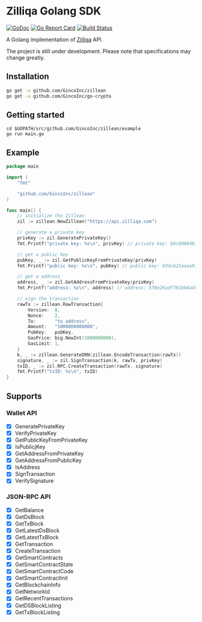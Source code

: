 # Zilliqa Golang SDK
[![GoDoc](https://godoc.org/github.com/GincoInc/zillean?status.svg)](https://godoc.org/github.com/GincoInc/zillean)
[![Go Report Card](https://goreportcard.com/badge/github.com/GincoInc/zillean)](https://goreportcard.com/report/github.com/GincoInc/zillean)
[![Build Status](https://travis-ci.org/GincoInc/zillean.svg?branch=develop)](https://travis-ci.org/GincoInc/zillean)

A Golang implementation of [Zilliqa](https://github.com/Zilliqa/Zilliqa) API.

The project is still under development. Please note that specifications may change greatly.

## Installation
```sh
go get -u github.com/GincoInc/zillean
go get -u github.com/GincoInc/go-crypto
```

## Getting started

```
cd $GOPATH/src/github.com/GincoInc/zillean/example
go run main.go
```

## Example
```go
package main

import (
	"fmt"

	"github.com/GincoInc/zillean"
)

func main() {
	// initialize the Zillean
	zil := zillean.NewZillean("https://api.zilliqa.com")

	// generate a private key
	privKey := zil.GeneratePrivateKey()
	fmt.Printf("private key: %s\n", privKey) // private key: b6c00064b10d33c4a9fadb5b473d834b1995f132acdbe4b831ab5343702c174e

	// get a public key
	pubKey, _ := zil.GetPublicKeyFromPrivateKey(privKey)
	fmt.Printf("public key: %s\n", pubKey) // public key: 03dcb21aaaa918f91a708858dc271343b4bee059e53202ce0358b68effa7e64378

	// get a address
	address, _ := zil.GetAddressFromPrivateKey(privKey)
	fmt.Printf("address: %s\n", address) // address: 5f0e26adf701bb6a4535f0485fe3400e6e90c9ae

	// sign the transaction
	rawTx := zillean.RawTransaction{
		Version:  0,
		Nonce:    2,
		To:       "to address",
		Amount:   "1000000000000",
		PubKey:   pubKey,
		GasPrice: big.NewInt(1000000000),
		GasLimit: 1,
	}
	k, _ := zillean.GenerateDRN(zillean.EncodeTransaction(rawTx))
	signature, _ := zil.SignTransaction(k, rawTx, privKey)
	txID, _ := zil.RPC.CreateTransaction(rawTx, signature)
	fmt.Printf("txID: %s\n", txID)
}
```

## Supports
### Wallet API
- [x] GeneratePrivateKey
- [x] VerifyPrivateKey
- [x] GetPublicKeyFromPrivateKey
- [x] IsPublicjKey
- [x] GetAddressFromPrivateKey
- [x] GetAddressFromPublicKey
- [x] IsAddress
- [x] SignTransaction
- [x] VerifySignature

### JSON-RPC API
- [x] GetBalance
- [x] GetDsBlock
- [x] GetTxBlock
- [x] GetLatestDsBlock
- [x] GetLatestTxBlock
- [x] GetTransaction
- [x] CreateTransaction
- [x] GetSmartContracts
- [x] GetSmartContractState
- [x] GetSmartContractCode
- [x] GetSmartContractInit
- [x] GetBlockchainInfo
- [x] GetNetworkId
- [x] GetRecentTransactions
- [x] GetDSBlockListing 
- [x] GetTxBlockListing 
